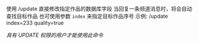 使用 /update 直接修改指定作品的数据库字段
当回复一条频道消息时，将会自动查找目标作品
也可使用参数 `index` 来指定目标作品序号
示例: 
  /update index=233 quality=true

*具有 UPDATE 权限的用户才能使用此命令*